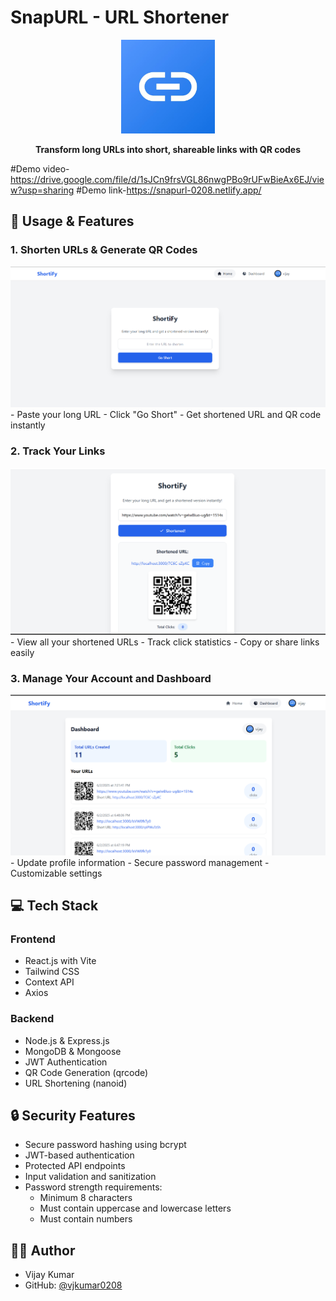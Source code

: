 # SnapURL - URL Shortener

<div align="center">
  <img src="frontend/public/logo.jpg" alt="SnapURL Logo" width="150"/>
  <p><strong>Transform long URLs into short, shareable links with QR codes</strong></p>
</div>

#Demo video-https://drive.google.com/file/d/1sJCn9frsVGL86nwgPBo9rUFwBieAx6EJ/view?usp=sharing
#Demo link-https://snapurl-0208.netlify.app/

## 🎯 Usage & Features

### 1. Shorten URLs & Generate QR Codes
<img src="frontend/public/Screenshot 2025-06-02 192109.png" alt="URL Shortening" width="800"/>
- Paste your long URL
- Click "Go Short"
- Get shortened URL and QR code instantly

### 2. Track Your Links
<img src="frontend/public/Screenshot 2025-06-02 192155.png" alt="Dashboard View" width="800"/>
- View all your shortened URLs
- Track click statistics
- Copy or share links easily

### 3. Manage Your Account and Dashboard
<img src="frontend/public/Screenshot 2025-06-02 192210.png" alt="Profile Management" width="800"/>
- Update profile information
- Secure password management
- Customizable settings

## 💻 Tech Stack

### Frontend
- React.js with Vite
- Tailwind CSS
- Context API
- Axios

### Backend
- Node.js & Express.js
- MongoDB & Mongoose
- JWT Authentication
- QR Code Generation (qrcode)
- URL Shortening (nanoid)



## 🔒 Security Features

- Secure password hashing using bcrypt
- JWT-based authentication
- Protected API endpoints
- Input validation and sanitization
- Password strength requirements:
  - Minimum 8 characters
  - Must contain uppercase and lowercase letters
  - Must contain numbers


## 👨‍💻 Author

- Vijay Kumar
- GitHub: [@vjkumar0208](https://github.com/vjkumar0208)


